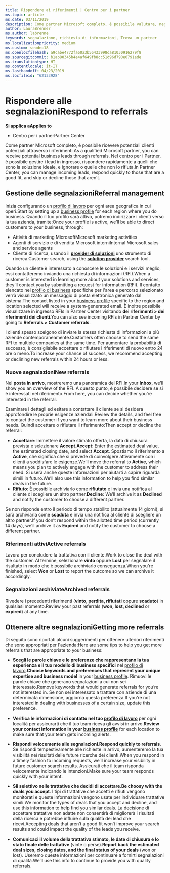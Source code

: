```yaml
---
title: Rispondere ai riferimenti | Centro per i partner
ms.topic: article
ms.date: 03/11/2019
description: Come partner Microsoft completo, è possibile valutare, negotiate e rispondere a riferimenti tramite Centro per i Partner.
author: LauraBrenner
ms.author: labrenne
keywords: segnalazione, richiesta di informazioni, Trova un partner
ms.localizationpriority: medium
ms.custom: seodec18
ms.openlocfilehash: a9cabe4772fa60a3b56433998da81030916279f8
ms.sourcegitcommit: b1ab80345b4e4af649fb8cc51d96d798e0791ade
ms.translationtype: HT
ms.contentlocale: it-IT
ms.lasthandoff: 04/23/2019
ms.locfileid: "62133928"
---
```

# <a name="respond-to-referrals"></a><span data-ttu-id="2aab5-104">Rispondere alle segnalazioni</span><span class="sxs-lookup"><span data-stu-id="2aab5-104">Respond to referrals</span></span>

<span data-ttu-id="2aab5-105">**Si applica a**</span><span class="sxs-lookup"><span data-stu-id="2aab5-105">**Applies to**</span></span>

-  <span data-ttu-id="2aab5-106">Centro per i partner</span><span class="sxs-lookup"><span data-stu-id="2aab5-106">Partner Center</span></span>

<span data-ttu-id="2aab5-107">Come partner Microsoft completo, è possibile ricevere potenziali clienti potenziali attraverso i riferimenti.</span><span class="sxs-lookup"><span data-stu-id="2aab5-107">As a qualified Microsoft partner, you can receive potential business leads through referrals.</span></span> <span data-ttu-id="2aab5-108">Nel centro per i Partner, è possibile gestire i lead in ingresso, rispondere rapidamente a quelli che sono la soluzione ideale, e ignorare o quelle che non lo rifiuta.</span><span class="sxs-lookup"><span data-stu-id="2aab5-108">In Partner Center, you can manage incoming leads, respond quickly to those that are a good fit, and skip or decline those that aren’t.</span></span> 

## <a name="referral-management"></a><span data-ttu-id="2aab5-109">Gestione delle segnalazioni</span><span class="sxs-lookup"><span data-stu-id="2aab5-109">Referral management</span></span>

<span data-ttu-id="2aab5-110">Inizia configurando un [profilo di lavoro](create-a-marketing-profile.md) per ogni area geografica in cui operi.</span><span class="sxs-lookup"><span data-stu-id="2aab5-110">Start by setting up a [business profile](create-a-marketing-profile.md) for each region where you do business.</span></span> <span data-ttu-id="2aab5-111">Quando il tuo profilo sarà attivo, potremo indirizzare i clienti verso la tua azienda, tramite:</span><span class="sxs-lookup"><span data-stu-id="2aab5-111">Once your profile is active, we’ll be able to direct customers to your business, through:</span></span>

*  <span data-ttu-id="2aab5-112">Attività di marketing Microsoft</span><span class="sxs-lookup"><span data-stu-id="2aab5-112">Microsoft marketing activities</span></span>
*  <span data-ttu-id="2aab5-113">Agenti di servizio e di vendita Microsoft interni</span><span class="sxs-lookup"><span data-stu-id="2aab5-113">Internal Microsoft sales and service agents</span></span>
*  <span data-ttu-id="2aab5-114">Cliente di ricerca, usando il **[provider di soluzioni](https://www.microsoft.com/solution-providers/home)** uno strumento di ricerca.</span><span class="sxs-lookup"><span data-stu-id="2aab5-114">Customer search, using the **[solution provider](https://www.microsoft.com/solution-providers/home)** search tool.</span></span>

<span data-ttu-id="2aab5-115">Quando un cliente è interessato a conoscere le soluzioni e i servizi meglio, essi contatteremo inviando una richiesta di informazioni (RFI).</span><span class="sxs-lookup"><span data-stu-id="2aab5-115">When a customer is interested in learning more about your solutions and services, they’ll contact you by submitting a request for information (RFI).</span></span> <span data-ttu-id="2aab5-116">Il contatto elencato nel [profilo di business](create-a-marketing-profile.md) specifiche per l'area e percorso selezionato verrà visualizzato un messaggio di posta elettronica generato dal sistema.</span><span class="sxs-lookup"><span data-stu-id="2aab5-116">The contact listed in your [business profile](create-a-marketing-profile.md) specific to the region and location selected will receive a system-generated email.</span></span> <span data-ttu-id="2aab5-117">È inoltre possibile visualizzare in ingresso RFIs in Partner Center visitando **dei riferimenti > dei riferimenti dei clienti**.</span><span class="sxs-lookup"><span data-stu-id="2aab5-117">You can also see incoming RFIs in Partner Center by going to **Referrals > Customer referrals**.</span></span>

<span data-ttu-id="2aab5-118">I clienti spesso scelgono di inviare la stessa richiesta di informazioni a più aziende contemporaneamente.</span><span class="sxs-lookup"><span data-stu-id="2aab5-118">Customers often choose to send the same RFI to multiple companies at the same time.</span></span> <span data-ttu-id="2aab5-119">Per aumentare la probabilità di successo, è consigliabile accettare o rifiutare i riferimenti di nuovo entro 24 ore o meno.</span><span class="sxs-lookup"><span data-stu-id="2aab5-119">To increase your chance of success, we recommend accepting or declining new referrals within 24 hours or less.</span></span>

### <a name="new-referrals"></a><span data-ttu-id="2aab5-120">Nuove segnalazioni</span><span class="sxs-lookup"><span data-stu-id="2aab5-120">New referrals</span></span>

<span data-ttu-id="2aab5-121">Nel **posta in arrivo**, mostreremo una panoramica del RFI.</span><span class="sxs-lookup"><span data-stu-id="2aab5-121">In your **Inbox**, we’ll show you an overview of the RFI.</span></span> <span data-ttu-id="2aab5-122">A questo punto, è possibile decidere se si è interessati nel riferimento.</span><span class="sxs-lookup"><span data-stu-id="2aab5-122">From here, you can decide whether you’re interested in the referral.</span></span> 

<span data-ttu-id="2aab5-123">Esaminare i dettagli ed esitare a contattare il cliente se si desidera approfondire le proprie esigenze aziendali.</span><span class="sxs-lookup"><span data-stu-id="2aab5-123">Review the details, and feel free to contact the customer if you want to learn more about their business needs.</span></span> <span data-ttu-id="2aab5-124">Quindi accettare o rifiutare il riferimento:</span><span class="sxs-lookup"><span data-stu-id="2aab5-124">Then accept or decline the referral:</span></span> 

*  <span data-ttu-id="2aab5-125">**Accettare**: Immettere il valore stimato offerta, la data di chiusura prevista e selezionare **Accept**.</span><span class="sxs-lookup"><span data-stu-id="2aab5-125">**Accept**: Enter the estimated deal value, the estimated closing date, and select **Accept**.</span></span> <span data-ttu-id="2aab5-126">Spostiamo il riferimento a **Active**, che significa che si prevede di coinvolgere attivamente con i clienti a soddisfare le esigenze.</span><span class="sxs-lookup"><span data-stu-id="2aab5-126">We’ll move the referral to **Active**, which means you plan to actively engage with the customer to address their need.</span></span> <span data-ttu-id="2aab5-127">Si userà anche queste informazioni per aiutarti a capire riguarda simili in futuro.</span><span class="sxs-lookup"><span data-stu-id="2aab5-127">We’ll also use this information to help you find similar deals in the future.</span></span>
*  <span data-ttu-id="2aab5-128">**Rifiuto**: È possibile archiviarlo come **rifiutato** e invia una notifica al cliente di scegliere un altro partner.</span><span class="sxs-lookup"><span data-stu-id="2aab5-128">**Decline**: We’ll archive it as **Declined** and notify the customer to choose a different partner.</span></span>

<span data-ttu-id="2aab5-129">Se non risponde entro il periodo di tempo stabilito (attualmente 14 giorni), si sarà archiviarla come **scaduta** e invia una notifica al cliente di scegliere un altro partner.</span><span class="sxs-lookup"><span data-stu-id="2aab5-129">If you don’t respond within the allotted time period (currently 14 days), we’ll archive it as **Expired** and notify the customer to choose a different partner.</span></span>

### <a name="active-referrals"></a><span data-ttu-id="2aab5-130">Riferimenti attivi</span><span class="sxs-lookup"><span data-stu-id="2aab5-130">Active referrals</span></span>

<span data-ttu-id="2aab5-131">Lavora per concludere la trattativa con il cliente.</span><span class="sxs-lookup"><span data-stu-id="2aab5-131">Work to close the deal with the customer.</span></span> <span data-ttu-id="2aab5-132">Al termine, selezionare **vinto** oppure **Lost** per segnalare il risultato in modo che è possibile archiviarlo conseguenza.</span><span class="sxs-lookup"><span data-stu-id="2aab5-132">When you're finished, select **Won** or **Lost** to report the outcome so we can archive it accordingly.</span></span>

### <a name="archived-referrals"></a><span data-ttu-id="2aab5-133">Segnalazioni archiviate</span><span class="sxs-lookup"><span data-stu-id="2aab5-133">Archived referrals</span></span>

<span data-ttu-id="2aab5-134">Rivedere i precedenti riferimenti (**vinto, perdita, rifiutati** oppure **scaduto**) in qualsiasi momento.</span><span class="sxs-lookup"><span data-stu-id="2aab5-134">Review your past referrals (**won, lost, declined** or **expired**) at any time.</span></span> 

## <a name="getting-more-referrals"></a><span data-ttu-id="2aab5-135">Ottenere altre segnalazioni</span><span class="sxs-lookup"><span data-stu-id="2aab5-135">Getting more referrals</span></span>

<span data-ttu-id="2aab5-136">Di seguito sono riportati alcuni suggerimenti per ottenere ulteriori riferimenti che sono appropriati per l'azienda:</span><span class="sxs-lookup"><span data-stu-id="2aab5-136">Here are some tips to help you get more referrals that are appropriate to your business:</span></span>

*  <span data-ttu-id="2aab5-137">**Scegli le parole chiave e le preferenze che rappresentano la tua esperienza e il tuo modello di business specifici** nel [profilo di lavoro](create-a-marketing-profile.md).</span><span class="sxs-lookup"><span data-stu-id="2aab5-137">**Choose keywords and preferences that represent your unique expertise and business model** in your [business profile](create-a-marketing-profile.md).</span></span> <span data-ttu-id="2aab5-138">Rimuovi le parole chiave che generano segnalazioni a cui non sei interessato.</span><span class="sxs-lookup"><span data-stu-id="2aab5-138">Remove keywords that would generate referrals for you’re not interested in.</span></span> <span data-ttu-id="2aab5-139">Se non sei interessato a trattare con aziende di una determinata dimensione, aggiorna questa preferenza.</span><span class="sxs-lookup"><span data-stu-id="2aab5-139">If you’re not interested in dealing with businesses of a certain size, update this preference.</span></span>

*  <span data-ttu-id="2aab5-140">**Verifica le informazioni di contatto nel tuo [profilo di lavoro](create-a-marketing-profile.md)** per ogni località per assicurarti che il tuo team riceva gli avvisi in arrivo.</span><span class="sxs-lookup"><span data-stu-id="2aab5-140">**Review your contact information in your [business profile](create-a-marketing-profile.md)** for each location to make sure that your team gets incoming alerts.</span></span>

*  <span data-ttu-id="2aab5-141">**Rispondi velocemente alle segnalazioni**.</span><span class="sxs-lookup"><span data-stu-id="2aab5-141">**Respond quickly to referrals**.</span></span> <span data-ttu-id="2aab5-142">Se rispondi tempestivamente alle richieste in arrivo, aumenteremo la tua visibilità nei risultati delle future ricerche dei clienti.</span><span class="sxs-lookup"><span data-stu-id="2aab5-142">When you respond in a timely fashion to incoming requests, we’ll increase your visibility in future customer search results.</span></span> <span data-ttu-id="2aab5-143">Assicurati che il team risponda velocemente indicando le intenzioni.</span><span class="sxs-lookup"><span data-stu-id="2aab5-143">Make sure your team responds quickly with your intent.</span></span>

*  <span data-ttu-id="2aab5-144">**Sii selettivo nelle trattative che decidi di accettare**.</span><span class="sxs-lookup"><span data-stu-id="2aab5-144">**Be choosy with the deals you accept**.</span></span> <span data-ttu-id="2aab5-145">I tipi di trattative che accetti e rifiuti vengono monitorati e queste informazioni vengono usate per individuare trattative simili.</span><span class="sxs-lookup"><span data-stu-id="2aab5-145">We monitor the types of deals that you accept and decline, and use this information to help find you similar deals.</span></span> <span data-ttu-id="2aab5-146">La decisione di accettare trattative non adatte non consentirà di migliorerà i risultati della ricerca e potrebbe influire sulla qualità dei lead che ricevi.</span><span class="sxs-lookup"><span data-stu-id="2aab5-146">Accepting deals that aren’t a good fit won’t improve your search results and could impact the quality of the leads you receive.</span></span>

*  <span data-ttu-id="2aab5-147">**Comunicaci il volume della trattativa stimato, le date di chiusura e lo stato finale delle trattative** (vinte o perse).</span><span class="sxs-lookup"><span data-stu-id="2aab5-147">**Report back the estimated deal sizes, closing dates, and the final status of your deals** (won or lost).</span></span> <span data-ttu-id="2aab5-148">Useremo queste informazioni per continuare a fornirti segnalazioni di qualità.</span><span class="sxs-lookup"><span data-stu-id="2aab5-148">We’ll use this info to continue to provide you with quality referrals.</span></span>
